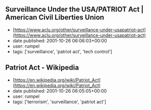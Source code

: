 ## Surveillance Under the USA/PATRIOT Act | American Civil Liberties Union
 - [https://www.aclu.org/other/surveillance-under-usapatriot-act](https://www.aclu.org/other/surveillance-under-usapatriot-act)
 - date published: 2001-10-26 06:06:03+00:00
 - user: rumpel
 - tags: ['surveillance', 'patriot act', 'tech control']

## Patriot Act - Wikipedia
 - [https://en.wikipedia.org/wiki/Patriot_Act](https://en.wikipedia.org/wiki/Patriot_Act)
 - date published: 2001-10-26 06:05:05+00:00
 - user: rumpel
 - tags: ['terrorism', 'surveillance', 'patriot act']


